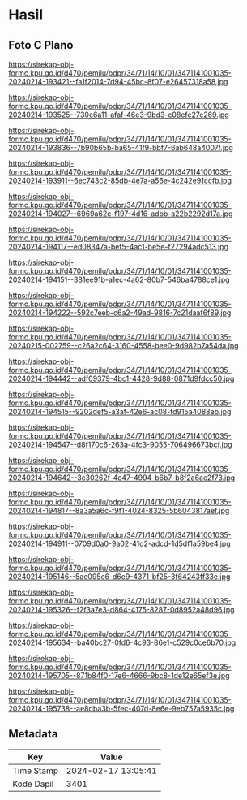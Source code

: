 # Hasil

## Foto C Plano

https://sirekap-obj-formc.kpu.go.id/d470/pemilu/pdpr/34/71/14/10/01/3471141001035-20240214-193421--fa1f2014-7d94-45bc-8f07-e26457318a58.jpg

https://sirekap-obj-formc.kpu.go.id/d470/pemilu/pdpr/34/71/14/10/01/3471141001035-20240214-193525--730e6a11-afaf-46e3-9bd3-c08efe27c269.jpg

https://sirekap-obj-formc.kpu.go.id/d470/pemilu/pdpr/34/71/14/10/01/3471141001035-20240214-193836--7b90b65b-ba65-41f9-bbf7-6ab648a4007f.jpg

https://sirekap-obj-formc.kpu.go.id/d470/pemilu/pdpr/34/71/14/10/01/3471141001035-20240214-193911--6ec743c2-85db-4e7a-a56e-4c242e91ccfb.jpg

https://sirekap-obj-formc.kpu.go.id/d470/pemilu/pdpr/34/71/14/10/01/3471141001035-20240214-194027--6969a62c-f197-4d16-adbb-a22b2292d17a.jpg

https://sirekap-obj-formc.kpu.go.id/d470/pemilu/pdpr/34/71/14/10/01/3471141001035-20240214-194117--ed08347a-bef5-4ac1-be5e-f27294adc513.jpg

https://sirekap-obj-formc.kpu.go.id/d470/pemilu/pdpr/34/71/14/10/01/3471141001035-20240214-194151--381ee91b-a1ec-4a62-80b7-546ba4788ce1.jpg

https://sirekap-obj-formc.kpu.go.id/d470/pemilu/pdpr/34/71/14/10/01/3471141001035-20240214-194222--592c7eeb-c6a2-49ad-9816-7c21daaf6f89.jpg

https://sirekap-obj-formc.kpu.go.id/d470/pemilu/pdpr/34/71/14/10/01/3471141001035-20240215-002759--c26a2c64-3160-4558-bee0-9d982b7a54da.jpg

https://sirekap-obj-formc.kpu.go.id/d470/pemilu/pdpr/34/71/14/10/01/3471141001035-20240214-194442--adf09379-4bc1-4428-9d88-0871d9fdcc50.jpg

https://sirekap-obj-formc.kpu.go.id/d470/pemilu/pdpr/34/71/14/10/01/3471141001035-20240214-194515--9202def5-a3af-42e6-ac08-fd915a4088eb.jpg

https://sirekap-obj-formc.kpu.go.id/d470/pemilu/pdpr/34/71/14/10/01/3471141001035-20240214-194547--d8f170c6-263a-4fc3-9055-706496673bcf.jpg

https://sirekap-obj-formc.kpu.go.id/d470/pemilu/pdpr/34/71/14/10/01/3471141001035-20240214-194642--3c30262f-4c47-4994-b6b7-b8f2a6ae2f73.jpg

https://sirekap-obj-formc.kpu.go.id/d470/pemilu/pdpr/34/71/14/10/01/3471141001035-20240214-194817--8a3a5a6c-f9f1-4024-8325-5b6043817aef.jpg

https://sirekap-obj-formc.kpu.go.id/d470/pemilu/pdpr/34/71/14/10/01/3471141001035-20240214-194911--0709d0a0-9a02-41d2-adcd-1d5df1a59be4.jpg

https://sirekap-obj-formc.kpu.go.id/d470/pemilu/pdpr/34/71/14/10/01/3471141001035-20240214-195146--5ae095c6-d6e9-4371-bf25-3f64243ff33e.jpg

https://sirekap-obj-formc.kpu.go.id/d470/pemilu/pdpr/34/71/14/10/01/3471141001035-20240214-195326--f2f3a7e3-d864-4175-8287-0d8952a48d96.jpg

https://sirekap-obj-formc.kpu.go.id/d470/pemilu/pdpr/34/71/14/10/01/3471141001035-20240214-195634--ba40bc27-0fd6-4c93-86e1-c529c0ce6b70.jpg

https://sirekap-obj-formc.kpu.go.id/d470/pemilu/pdpr/34/71/14/10/01/3471141001035-20240214-195705--871b84f0-17e6-4666-9bc8-1de12e65ef3e.jpg

https://sirekap-obj-formc.kpu.go.id/d470/pemilu/pdpr/34/71/14/10/01/3471141001035-20240214-195738--ae8dba3b-5fec-407d-8e6e-9eb757a5935c.jpg


## Metadata

| Key        | Value               |
| ---------- | ------------------- |
| Time Stamp | 2024-02-17 13:05:41 |
| Kode Dapil | 3401                |



